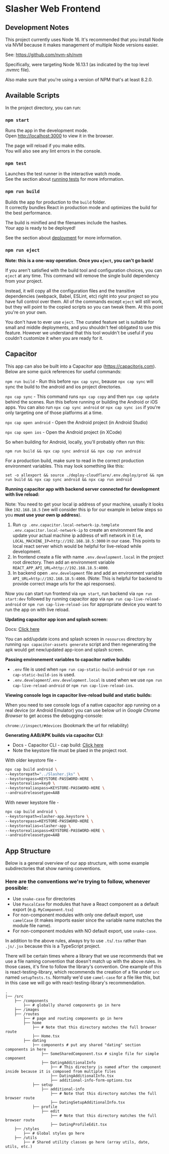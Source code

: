# Slasher Web Frontend

## Development Notes

This project currently uses Node 16.  It's recommended that you install Node via NVM because it makes management of multiple Node versions easier.

See: https://github.com/nvm-sh/nvm

Specifically, were targeting Node 16.13.1 (as indicated by the top level .nvmrc file).

Also make sure that you're using a version of NPM that's at least 8.2.0.

## Available Scripts

In the project directory, you can run:

### `npm start`

Runs the app in the development mode.\
Open [http://localhost:3000](http://localhost:3000) to view it in the browser.

The page will reload if you make edits.\
You will also see any lint errors in the console.

### `npm test`

Launches the test runner in the interactive watch mode.\
See the section about [running tests](https://facebook.github.io/create-react-app/docs/running-tests) for more information.

### `npm run build`

Builds the app for production to the `build` folder.\
It correctly bundles React in production mode and optimizes the build for the best performance.

The build is minified and the filenames include the hashes.\
Your app is ready to be deployed!

See the section about [deployment](https://facebook.github.io/create-react-app/docs/deployment) for more information.

### `npm run eject`

**Note: this is a one-way operation. Once you `eject`, you can't go back!**

If you aren't satisfied with the build tool and configuration choices, you can `eject` at any time. This command will remove the single build dependency from your project.

Instead, it will copy all the configuration files and the transitive dependencies (webpack, Babel, ESLint, etc) right into your project so you have full control over them. All of the commands except `eject` will still work, but they will point to the copied scripts so you can tweak them. At this point you're on your own.

You don't have to ever use `eject`. The curated feature set is suitable for small and middle deployments, and you shouldn't feel obligated to use this feature. However we understand that this tool wouldn't be useful if you couldn't customize it when you are ready for it.

## Capacitor

This app can also be built into a Capacitor app (https://capacitorjs.com).  Below are some quick references for useful commands:

`npm run build` - Run this before `npx cap sync`, beause `npx cap sync` will sync the build to the android and ios project directories.

`npx cap sync` - This command runs `npx cap copy` and then `npx cap update` behind the scenes.  Run this before running or building the Android or iOS apps.  You can also run `npx cap sync android` or `npx cap sync ios` if you're only targeting one of those platforms at a time.

`npx cap open android` - Open the Android project (in Android Studio)

`npx cap open ios` - Open the Android project (in XCode)

So when building for Android, locally, you'll probably often run this:

`npm run build && npx cap sync android && npx cap run android`

For a production build, make sure to read in the correct production environment variables.  This may look something like this:

`set -o allexport && source ./deploy-cloudflare/.env.deploy/prod && npm run build && npx cap sync android && npx cap run android`

**Running capacitor app with backend server connected for development with live reload:**

Note: You need to get your local ip address of your machine, usually it looks like `192.168.18.5` (we will consider this ip for our example in below steps so you **must use your own ip address**).

1. Run `cp .env.capacitor.local-network-ip.template .env.capacitor.local-network-ip` to create an environment file and update your actual machine ip address of wifi network in it i.e, `LOCAL_MACHINE_IP=http://192.168.18.5:3000` in our case. This points to local react server which would be helpful for live-reload while development.
2. In frontend create a file with name `.env.development.local` in the project root directory. Then add an environment variable `REACT_APP_API_URL=http://192.168.18.5:4000`.
3. In backend open `.env.development` file and add an environment variable `API_URL=http://192.168.18.5:4000`. (Note: This is helpful for backend to provide correct image urls for the api responses).

Now you can start run frontend via `npm start`, run backend via `npm run start:dev` followed by running capacitor app via `npm run cap-live-reload-android` or `npm run cap-live-reload-ios` for appropriate device you want to run the app on with live reload.

**Updating capacitor app icon and splash screen:**

Docs: [Click here](https://capacitorjs.com/docs/guides/splash-screens-and-icons)

You can add/update icons and splash screen in `resources` directory by running `npx capacitor-assets generate` script and then regenerating the apk would get new/updated app-icon and splash screen.

**Passing environement variables to capacitor native builds:**

- `.env` file is used when `npm run cap-static-build-android` or `npm run cap-static-build-ios` is used.
- `.env.development`/`.env.development.local` is used when we use `npm run cap-live-reload-android` or `npm run cap-live-reload-ios`.

**Viewing console logs in capacitor live-reload build and static builds:**

When you need to see console logs of a native capacitor app running on a real device (or Android Emulator) you can use below url in *Google Chrome Browser* to get access the debugging-console:

`chrome://inspect/#devices` (bookmark the url for reliability)


**Generating AAB/APK builds via capacitor CLI:**

- Docs - Capacitor CLI - cap build: [Click here](https://capacitorjs.com/docs/cli/commands/build)
- Note the keystore file must be plaed in the project root.

With older keystore file -

```bash
npx cap build android \
--keystorepath="../Slasher.jks" \
--keystorepass=KEYSTORE-PASSWORD-HERE \
--keystorealias=key0 \
--keystorealiaspass=KEYSTORE-PASSWORD-HERE \
--androidreleasetype=AAB
```

With newer keystore file -

```bash
npx cap build android \
--keystorepath=slasher-app.keystore \
--keystorepass=KEYSTORE-PASSWORD-HERE \
--keystorealias=slasher-app \
--keystorealiaspass=KEYSTORE-PASSWORD-HERE \
--androidreleasetype=AAB
```

## App Structure

Below is a general overview of our app structure, with some example subdirectories that show naming conventions.

### Here are the conventions we're trying to follow, whenever possible:
- Use `snake-case` for directories
- Use `PascalCase` for modules that have a React component as a default export (e.g. `MyComponent.tsx`)
- For non-component modules with only one default export, use `camelCase` (it makes imports easier since the variable name matches the module file name).
- For non-component modules with NO default export, use `snake-case`.

In addition to the above rules, always try to use `.ts`/`.tsx` rather than `.js/.jsx` because this is a TypeScript project.

There will be certain times where a library that we use recommends that we use a file naming convention that doesn't match up with the above rules.  In those cases, it's fine to follow the library's convention.  One example of this is react-testing-library, which recommends the creation of a file under `src` named `setupTests.ts`.  Normally we'd use `camel-case` for a file like this, but in this case we will go with react-testing-library's recommendation.

```
.
|── /src
    ├── /components
        ├── # globally shared components go in here
    ├── /images
    ├── /routes
        ├── # page and routing components go in here
        ├── home
            ├── # Note that this directory matches the full browser route
            ├── Home.tsx
        ├── dating
            ├── components # put any shared "dating" section components in here
                ├── SomeSharedComponent.tsx # single file for simple component
                ├── DatingAdditionalInfo
                    ├── # This directory is named after the component inside because it is composed from multiple files
                    ├── DatingAdditionalInfo.tsx
                    ├── additional-info-form-options.tsx
            ├── setup
                ├── additional-info
                    ├── # Note that this directory matches the full browser route
                    ├── DatingSetupAdditionalInfo.tsx
            ├── profile
                ├── edit
                    ├── # Note that this directory matches the full browser route
                    ├── DatingProfileEdit.tsx
    ├── /styles
        ├── # Global styles go here
    ├── /utils
        ├── # Shared utility classes go here (array utils, date, utils, etc.)
```
